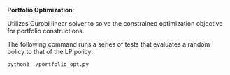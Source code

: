 **Portfolio Optimization**:

Utilizes Gurobi linear solver to solve the constrained optimization objective for portfolio constructions. 

The following command runs a series of tests that evaluates a random policy to that of the LP policy:

    python3 ./portfolio_opt.py
